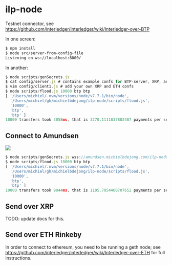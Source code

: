 # ilp-node
Testnet connector, see https://github.com/interledger/interledger/wiki/Interledger-over-BTP

In one screen:
```sh
$ npm install
$ node src/server-from-config-file
Listening on ws://localhost:8000/
```

In another:
```js
$ node scripts/genSecrets.js
$ cat config/server.js # contains example confs for BTP-server, XRP, and ETH
$ vim config/client1.js # add your own XRP and ETH confs
$ node scripts/flood.js 10000 btp btp
[ '/Users/michiel/.nvm/versions/node/v7.7.1/bin/node',
  '/Users/michiel/gh/michielbdejong/ilp-node/scripts/flood.js',
  '10000',
  'btp',
  'btp' ]
10000 transfers took 3058ms, that is 3270.1111837802487 payments per second.
```

## Connect to Amundsen

<img src="https://upload.wikimedia.org/wikipedia/commons/4/44/Aan_de_Zuidpool_-_p1913-160.jpg">

```js
$ node scripts/genSecrets.js wss://amundsen.michielbdejong.com/ilp-node-3/api/v1
$ node scripts/flood.js 10000 btp btp
[ '/Users/michiel/.nvm/versions/node/v7.7.1/bin/node',
  '/Users/michiel/gh/michielbdejong/ilp-node/scripts/flood.js',
  '10000',
  'btp',
  'btp' ]
10000 transfers took 9044ms, that is 1105.7054400707652 payments per second.
```

## Send over XRP

TODO: update docs for this.

## Send over ETH Rinkeby

In order to connect to ethereum, you need to be running a geth node; see
https://github.com/interledger/interledger/wiki/Interledger-over-ETH
for full instructions.
